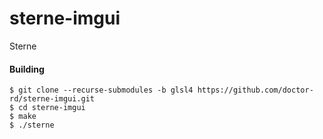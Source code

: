 # sterne-imgui
Sterne

#### Building
`$ git clone --recurse-submodules -b glsl4 https://github.com/doctor-rd/sterne-imgui.git`\
`$ cd sterne-imgui`\
`$ make`\
`$ ./sterne`
